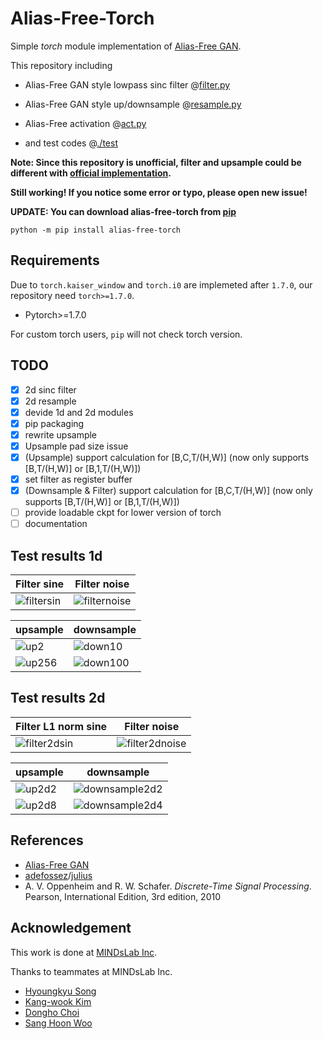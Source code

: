# Alias-Free-Torch

Simple *torch* module implementation of [Alias-Free GAN](https://nvlabs.github.io/alias-free-gan/).

This repository including
- Alias-Free GAN style lowpass sinc filter @[filter.py](/src/alias_free_torch/filter.py)

- Alias-Free GAN style up/downsample @[resample.py](/src/alias_free_torch/resample.py)

- Alias-Free activation @[act.py](/src/alias_free_torch/act.py)

- and test codes @[./test](/src/alias_free_torch/test)

**Note: Since this repository is unofficial, filter and upsample could be different with [official implementation](https://github.com/NVlabs/stylegan3).**

**Still working! If you notice some error or typo, please open new issue!**

**UPDATE: You can download alias-free-torch from [pip](https://pypi.org/project/alias-free-torch/)** 
```shell
python -m pip install alias-free-torch
```


## Requirements
Due to `torch.kaiser_window` and `torch.i0` are implemeted after `1.7.0`, our repository need `torch>=1.7.0`.
- Pytorch>=1.7.0

For custom torch users, `pip` will not check torch version.

## TODO
- [x] 2d sinc filter
- [x] 2d resample
- [x] devide 1d and 2d modules
- [x] pip packaging
- [x] rewrite upsample
- [x] Upsample pad size issue
- [x] \(Upsample\) support calculation for \[B,C,T/(H,W)\] (now only supports \[B,T/(H,W)\] or \[B,1,T/(H,W)\])
- [x] set filter as register buffer
- [x] \(Downsample & Filter\) support calculation for \[B,C,T/(H,W)\] (now only supports \[B,T/(H,W)\] or \[B,1,T/(H,W)\])
- [ ] provide loadable ckpt for lower version of torch
- [ ] documentation

## Test results 1d
| Filter sine              | Filter noise                  |
| --------------------- | --------------------------- |
| ![filtersin](asset/filtersin.png) | ![filternoise](asset/filternoise.png) |

| upsample              | downsample                  |
| --------------------- | --------------------------- |
| ![up2](asset/up2.png) | ![down10](asset/down10.png) |
| ![up256](asset/up256.png) | ![down100](asset/down100.png) |

## Test results 2d
| Filter L1 norm sine   | Filter noise                  |
| --------------------- | --------------------------- |
| ![filter2dsin](asset/filter2dsin.png) | ![filter2dnoise](asset/filter2dnoise.png) |

| upsample              | downsample                  |
| --------------------- | --------------------------- |
| ![up2d2](asset/up2d2.png) | ![downsample2d2](asset/downsample2d2.png) |
| ![up2d8](asset/up2d8.png) | ![downsample2d4](asset/downsample2d4.png) |

## References

- [Alias-Free GAN](https://nvlabs-fi-cdn.nvidia.com/alias-free-gan/alias-free-gan-paper.pdf)
- [adefossez](https://github.com/adefossez)/[julius](https://github.com/adefossez/julius)
- A. V. Oppenheim and R. W. Schafer. *Discrete-Time Signal Processing*. Pearson, International Edition, 3rd edition, 2010

## Acknowledgement

This work is done at [MINDsLab Inc](https://github.com/mindslab-ai).

Thanks to teammates at MINDsLab Inc.
- [Hyoungkyu Song](https://github.com/deepkyu)
- [Kang-wook Kim](https://github.com/wookladin)
- [Dongho Choi](https://github.com/dhchoi99)
- [Sang Hoon Woo](https://github.com/tonyswoo)

